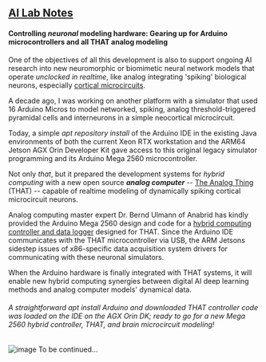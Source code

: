 ## <u>AI Lab Notes</u>

#### **Controlling *neuronal* modeling hardware:** Gearing up for Arduino microcontrollers and all **THAT** analog modeling

One of the objectives of all this development is also to support ongoing AI research into new neuromorphic or biomimetic neural network models that operate *unclocked in realtime*, like analog integrating 'spiking' biological neurons, especially [cortical microcircuits](https://academic.oup.com/book/24640). 

A decade ago, I was working on another platform with a simulator that used 16 Arduino Micros to model networked, spiking, analog threshold-triggered pyramidal cells and interneurons in a simple neocortical microcircuit.  

Today, a simple *apt repository install* of the Arduino IDE in the existing Java environments of both the current Xeon RTX workstation and the ARM64 Jetson AGX Orin Developer Kit gave access to this original legacy simulator programming and its Arduino Mega 2560 microcontroller.

Not only *that*, but it prepared the development systems for *hybrid computing* with a new open source ***analog computer*** -- [The Analog Thing](https://the-analog-thing.org/wiki/) (THAT) -- capable of realtime modeling of dynamically spiking cortical microcircuit neurons.  

Analog computing master expert Dr. Bernd Ulmann of Anabrid has kindly provided the Arduino Mega 2560 design and code for a [hybrid computing controller and data logger](https://github.com/anabrid/hardware/tree/main/the-analog-thing/arduino_2650_hybrid_controller) designed for THAT.  Since the Arduino IDE  communicates with the THAT microcontroller via USB, the ARM Jetsons sidestep issues of x86-specific data acquisition system drivers for communicating with these neuronal simulators.

When the Arduino hardware is finally integrated with THAT systems, it will enable new hybrid computing synergies between digital AI deep learning methods and analog computer models' dynamical data.


###### A straightforward  *apt install Arduino* and downloaded THAT controller code was loaded on the IDE on the AGX Orin DK; ready to go for a new Mega 2560 hybrid controller, THAT, and brain microcircuit modeling!
![image](https://user-images.githubusercontent.com/71346897/209422743-8bd2314a-04fa-46f0-9b8c-a72afa013f2d.png)
To be continued...
